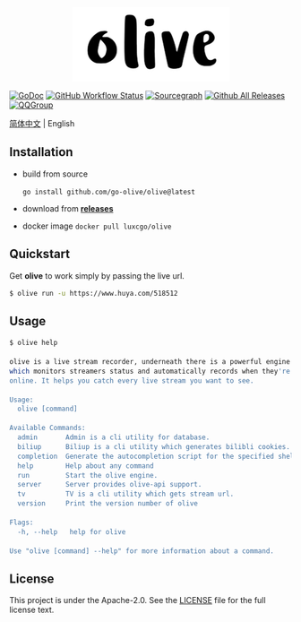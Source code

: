 <p align="center">
  <img src="https://raw.githubusercontent.com/go-olive/brand-kit/main/banner/banner-01.png" />
</p>

[![GoDoc](https://img.shields.io/badge/GoDoc-Reference-blue?style=for-the-badge&logo=go)](https://pkg.go.dev/github.com/go-olive/olive?tab=doc)
[![GitHub Workflow Status](https://img.shields.io/github/actions/workflow/status/go-olive/olive/release.yml?branch=v0.5.0&style=for-the-badge)](https://github.com/go-olive/olive/actions/workflows/release.yml)
[![Sourcegraph](https://img.shields.io/badge/view%20on-SG-brightgreen.svg?style=for-the-badge&logo=sourcegraph)](https://sourcegraph.com/github.com/go-olive/olive)
[![Github All Releases](https://img.shields.io/github/downloads/go-olive/olive/total.svg?style=for-the-badge)](https://github.com/go-olive/olive/releases)
[![QQGroup](https://img.shields.io/:QQ%20Group-735124170-brightgreen.svg?style=for-the-badge)](https://qm.qq.com/cgi-bin/qm/qr?k=c6CTyYkB-p-o8ZoT5ldcjuFAVnyu5vEL&jump_from=webapi)

[简体中文](https://go-olive.github.io/) | English

## Installation

- build from source

    `go install github.com/go-olive/olive@latest`

- download from [**releases**](https://github.com/go-olive/olive/releases)

- docker image
    `docker pull luxcgo/olive`

## Quickstart

Get **olive** to work simply by passing the live url.

```sh
$ olive run -u https://www.huya.com/518512
```

## Usage

```sh
$ olive help

olive is a live stream recorder, underneath there is a powerful engine
which monitors streamers status and automatically records when they're 
online. It helps you catch every live stream you want to see.

Usage:
  olive [command]

Available Commands:
  admin       Admin is a cli utility for database.
  biliup      Biliup is a cli utility which generates bilibli cookies.
  completion  Generate the autocompletion script for the specified shell
  help        Help about any command
  run         Start the olive engine.
  server      Server provides olive-api support.
  tv          TV is a cli utility which gets stream url.
  version     Print the version number of olive

Flags:
  -h, --help   help for olive

Use "olive [command] --help" for more information about a command.
```

## License

This project is under the Apache-2.0. See the [LICENSE](https://github.com/go-olive/olive/blob/main/LICENSE) file for the full license text.